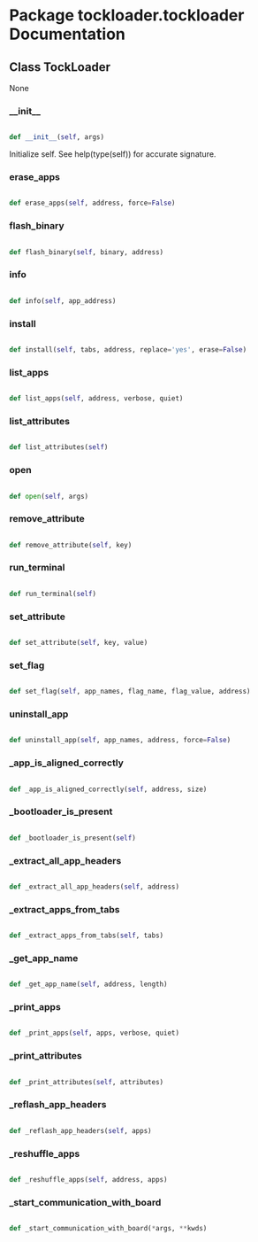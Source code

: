 # Package tockloader.tockloader Documentation

## Class TockLoader
None
### \_\_init\_\_
```py

def __init__(self, args)

```



Initialize self.  See help(type(self)) for accurate signature.


### erase\_apps
```py

def erase_apps(self, address, force=False)

```



### flash\_binary
```py

def flash_binary(self, binary, address)

```



### info
```py

def info(self, app_address)

```



### install
```py

def install(self, tabs, address, replace='yes', erase=False)

```



### list\_apps
```py

def list_apps(self, address, verbose, quiet)

```



### list\_attributes
```py

def list_attributes(self)

```



### open
```py

def open(self, args)

```



### remove\_attribute
```py

def remove_attribute(self, key)

```



### run\_terminal
```py

def run_terminal(self)

```



### set\_attribute
```py

def set_attribute(self, key, value)

```



### set\_flag
```py

def set_flag(self, app_names, flag_name, flag_value, address)

```



### uninstall\_app
```py

def uninstall_app(self, app_names, address, force=False)

```



### \_app\_is\_aligned\_correctly
```py

def _app_is_aligned_correctly(self, address, size)

```



### \_bootloader\_is\_present
```py

def _bootloader_is_present(self)

```



### \_extract\_all\_app\_headers
```py

def _extract_all_app_headers(self, address)

```



### \_extract\_apps\_from\_tabs
```py

def _extract_apps_from_tabs(self, tabs)

```



### \_get\_app\_name
```py

def _get_app_name(self, address, length)

```



### \_print\_apps
```py

def _print_apps(self, apps, verbose, quiet)

```



### \_print\_attributes
```py

def _print_attributes(self, attributes)

```



### \_reflash\_app\_headers
```py

def _reflash_app_headers(self, apps)

```



### \_reshuffle\_apps
```py

def _reshuffle_apps(self, address, apps)

```



### \_start\_communication\_with\_board
```py

def _start_communication_with_board(*args, **kwds)

```




